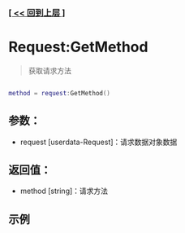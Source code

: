 ### [[ << 回到上层 ]](README.md)

# Request:GetMethod

> 获取请求方法

```lua

method = request:GetMethod()

```

## 参数：

+ request [userdata-Request]：请求数据对象数据

## 返回值：

+ method [string]：请求方法

## 示例

```lua

```